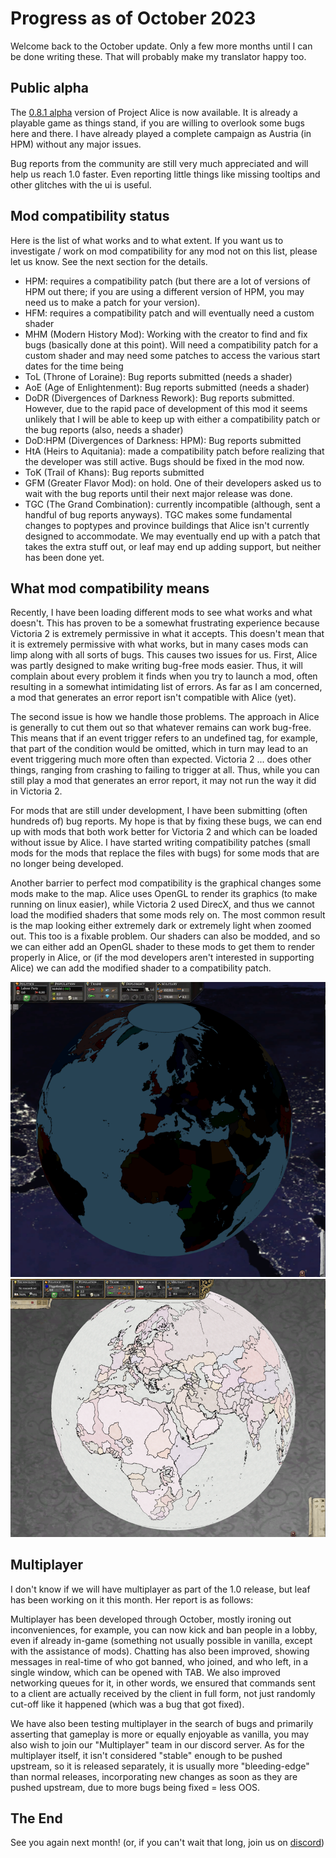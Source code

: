 # Progress as of October 2023

Welcome back to the October update. Only a few more months until I can be done writing these. That will probably make my translator happy too.

## Public alpha

The [0.8.1 alpha](https://github.com/Nivaturimika/Katerina-Engine/releases/download/v0.8.1%CE%B1/0.8.1-ALPHA.zip) version of Project Alice is now available. It is already a playable game as things stand, if you are willing to overlook some bugs here and there. I have already played a complete campaign as Austria (in HPM) without any major issues.

Bug reports from the community are still very much appreciated and will help us reach 1.0 faster. Even reporting little things like missing tooltips and other glitches with the ui is useful.

## Mod compatibility status

Here is the list of what works and to what extent. If you want us to investigate / work on mod compatibility for any mod not on this list, please let us know. See the next section for the details.

- HPM: requires a compatibility patch (but there are a lot of versions of HPM out there; if you are using a different version of HPM, you may need us to make a patch for your version).
- HFM: requires a compatibility patch and will eventually need a custom shader
- MHM (Modern History Mod): Working with the creator to find and fix bugs (basically done at this point). Will need a compatibility patch for a custom shader and may need some patches to access the various start dates for the time being
- ToL (Throne of Loraine): Bug reports submitted (needs a shader)
- AoE (Age of Enlightenment): Bug reports submitted (needs a shader)
- DoDR (Divergences of Darkness Rework): Bug reports submitted. However, due to the rapid pace of development of this mod it seems unlikely that I will be able to keep up with either a compatibility patch or the bug reports (also, needs a shader)
- DoD:HPM (Divergences of Darkness: HPM): Bug reports submitted
- HtA (Heirs to Aquitania): made a compatibility patch before realizing that the developer was still active. Bugs should be fixed in the mod now.
- ToK (Trail of Khans): Bug reports submitted
- GFM (Greater Flavor Mod): on hold. One of their developers asked us to wait with the bug reports until their next major release was done.
- TGC (The Grand Combination): currently incompatible (although, sent a handful of bug reports anyways). TGC makes some fundamental changes to poptypes and province buildings that Alice isn't currently designed to accommodate. We may eventually end up with a patch that takes the extra stuff out, or leaf may end up adding support, but neither has been done yet.

## What mod compatibility means

Recently, I have been loading different mods to see what works and what doesn't. This has proven to be a somewhat frustrating experience because Victoria 2 is extremely permissive in what it accepts. This doesn't mean that it is extremely permissive with what works, but in many cases mods can limp along with all sorts of bugs. This causes two issues for us. First, Alice was partly designed to make writing bug-free mods easier. Thus, it will complain about every problem it finds when you try to launch a mod, often resulting in a somewhat intimidating list of errors. As far as I am concerned, a mod that generates an error report isn't compatible with Alice (yet).

The second issue is how we handle those problems. The approach in Alice is generally to cut them out so that whatever remains can work bug-free. This means that if an event trigger refers to an undefined tag, for example, that part of the condition would be omitted, which in turn may lead to an event triggering much more often than expected. Victoria 2 ... does other things, ranging from crashing to failing to trigger at all. Thus, while you can still play a mod that generates an error report, it may not run the way it did in Victoria 2.

For mods that are still under development, I have been submitting (often hundreds of) bug reports. My hope is that by fixing these bugs, we can end up with mods that both work better for Victoria 2 and which can be loaded without issue by Alice. I have started writing compatibility patches (small mods for the mods that replace the files with bugs) for some mods that are no longer being developed.

Another barrier to perfect mod compatibility is the graphical changes some mods make to the map. Alice uses OpenGL to render its graphics (to make running on linux easier), while Victoria 2 used DirecX, and thus we cannot load the modified shaders that some mods rely on. The most common result is the map looking either extremely dark or extremely light when zoomed out. This too is a fixable problem. Our shaders can also be modded, and so we can either add an OpenGL shader to these mods to get them to render properly in Alice, or (if the mod developers aren't interested in supporting Alice) we can add the modified shader to a compatibility patch.

![too dark MHM](./images/mhm.png)
![too light ToL](./images/tol.png)

## Multiplayer

I don't know if we will have multiplayer as part of the 1.0 release, but leaf has been working on it this month. Her report is as follows:

Multiplayer has been developed through October, mostly ironing out inconveniences, for example, you can now kick and ban people in a lobby, even if already in-game (something not usually possible in vanilla, except with the assistance of mods). Chatting has also been improved, showing messages in real-time of who got banned, who joined, and who left, in a single window, which can be opened with TAB. We also improved networking queues for it, in other words, we ensured that commands sent to a client are actually received by the client in full form, not just randomly cut-off like it happened (which was a bug that got fixed).

We have also been testing multiplayer in the search of bugs and primarily asserting that gameplay is more or equally enjoyable as vanilla, you may also wish to join our "Multiplayer" team in our discord server. As for the multiplayer itself, it isn't considered "stable" enough to be pushed upstream, so it is released separately, it is usually more "bleeding-edge" than normal releases, incorporating new changes as soon as they are pushed upstream, due to more bugs being fixed = less OOS.

## The End

See you again next month! (or, if you can't wait that long, join us on [discord](https://discord.gg/QUJExr4mRn))